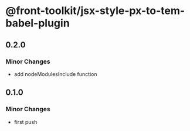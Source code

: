 # @front-toolkit/jsx-style-px-to-tem-babel-plugin

## 0.2.0

### Minor Changes

- add nodeModulesInclude function

## 0.1.0

### Minor Changes

- first push
